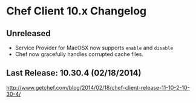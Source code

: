 # Chef Client 10.x Changelog

## Unreleased

* Service Provider for MacOSX now supports `enable` and `disable`
* Chef now gracefully handles corrupted cache files.

## Last Release: 10.30.4 (02/18/2014)

http://www.getchef.com/blog/2014/02/18/chef-client-release-11-10-2-10-30-4/
